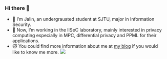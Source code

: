 ### Hi there 👋

- 🔭 I’m Jalin, an undergrauated student at SJTU, major in Information Security.
- 🌱 Now, I’m working in the IISeC laboratory, mainly interested in privacy computing especially in MPC, differential privacy and PPML for their applications.
- 🐱 You could find more information about me at [my blog](https://jal1n.com) if you would like to know me more.
![](https://github-readme-stats.vercel.app/api?username=jjllzhang&show_icons=true)
